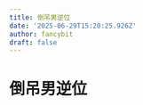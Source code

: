 ```yaml
---
title: 倒吊男逆位
date: '2025-06-29T15:20:25.926Z'
author: fancybit
draft: false
---
```

<div class="header"><h1 class="single-title animate__animated animate__pulse animate__faster">倒吊男逆位</h1></div>

<div class="content" id="content"><!-- raw HTML omitted --><!-- raw HTML omitted --><!-- raw HTML omitted --><!-- raw HTML omitted --><!-- raw HTML omitted --><!-- raw HTML omitted --><!-- raw HTML omitted --><!-- raw HTML omitted --><!-- raw HTML omitted --><!-- raw HTML omitted --><!-- raw HTML omitted --><!-- raw HTML omitted --><!-- raw HTML omitted --><!-- raw HTML omitted --><!-- raw HTML omitted --><!-- raw HTML omitted --><!-- raw HTML omitted --><!-- raw HTML omitted --><!-- raw HTML omitted --><!-- raw HTML omitted --><!-- raw HTML omitted --><!-- raw HTML omitted --><!-- raw HTML omitted --><!-- raw HTML omitted --><!-- raw HTML omitted --><!-- raw HTML omitted --><!-- raw HTML omitted --><!-- raw HTML omitted --><!-- raw HTML omitted --><!-- raw HTML omitted --><!-- raw HTML omitted --><!-- raw HTML omitted --><!-- raw HTML omitted --><!-- raw HTML omitted --><!-- raw HTML omitted --><!-- raw HTML omitted --><!-- raw HTML omitted --><!-- raw HTML omitted --><!-- raw HTML omitted --><!-- raw HTML omitted --><!-- raw HTML omitted --><!-- raw HTML omitted --><!-- raw HTML omitted --><!-- raw HTML omitted --><!-- raw HTML omitted --><!-- raw HTML omitted --><!-- raw HTML omitted --><!-- raw HTML omitted --><!-- raw HTML omitted --><!-- raw HTML omitted --><!-- raw HTML omitted --><!-- raw HTML omitted --><!-- raw HTML omitted --><!-- raw HTML omitted --><!-- raw HTML omitted --><!-- raw HTML omitted --><!-- raw HTML omitted --><!-- raw HTML omitted --><!-- raw HTML omitted --><!-- raw HTML omitted --><!-- raw HTML omitted --><!-- raw HTML omitted --><!-- raw HTML omitted --><!-- raw HTML omitted --><!-- raw HTML omitted --><!-- raw HTML omitted --><!-- raw HTML omitted --><!-- raw HTML omitted --><!-- raw HTML omitted --><!-- raw HTML omitted --><!-- raw HTML omitted --><!-- raw HTML omitted --><!-- raw HTML omitted --><!-- raw HTML omitted --></div>

